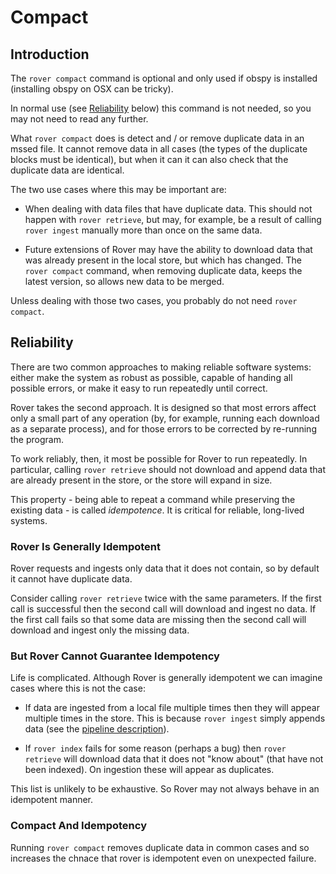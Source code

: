 
# Compact

## Introduction

The `rover compact` command is optional and only used if obspy is
installed (installing obspy on OSX can be tricky).

In normal use (see [Reliability](#reliability) below) this command is
not needed, so you may not need to read any further.

What `rover compact` does is detect and / or remove duplicate data in
an mssed file.  It cannot remove data in all cases (the types of the
duplicate blocks must be identical), but when it can it can also check
that the duplicate data are identical.

The two use cases where this may be important are:

* When dealing with data files that have duplicate data.  This should
  not happen with `rover retrieve`, but may, for example, be a result
  of calling `rover ingest` manually more than once on the same data.

* Future extensions of Rover may have the ability to download data
  that was already present in the local store, but which has changed.
  The `rover compact` command, when removing duplicate data, keeps the
  latest version, so allows new data to be merged.

Unless dealing with those two cases, you probably do not need `rover
compact`.

## Reliability

There are two common approaches to making reliable software systems:
either make the system as robust as possible, capable of handing all
possible errors, or make it easy to run repeatedly until correct.

Rover takes the second approach.  It is designed so that most errors
affect only a small part of any operation (by, for example, running
each download as a separate process), and for those errors to be
corrected by re-running the program.

To work reliably, then, it most be possible for Rover to run
repeatedly.  In particular, calling `rover retrieve` should not
download and append data that are already present in the store, or the
store will expand in size.

This property - being able to repeat a command while preserving the
existing data - is called *idempotence*.  It is critical for reliable,
long-lived systems.

### Rover Is Generally Idempotent

Rover requests and ingests only data that it does not contain, so by
default it cannot have duplicate data.

Consider calling `rover retrieve` twice with the same parameters.  If
the first call is successful then the second call will download and
ingest no data.  If the first call fails so that some data are missing
then the second call will download and ingest only the missing data.

### But Rover Cannot Guarantee Idempotency

Life is complicated.  Although Rover is generally idempotent we can
imagine cases where this is not the case:

  * If data are ingested from a local file multiple times then they
    will appear multiple times in the store.  This is because `rover
    ingest` simply appends data (see the [pipeline
    description](./pipeline.md)).

  * If `rover index` fails for some reason (perhaps a bug) then `rover
    retrieve` will download data that it does not "know about" (that
    have not been indexed).  On ingestion these will appear as
    duplicates.

This list is unlikely to be exhaustive.  So Rover may not always
behave in an idempotent manner.

### Compact And Idempotency

Running `rover compact` removes duplicate data in common cases and so
increases the chnace that rover is idempotent even on unexpected
failure.
